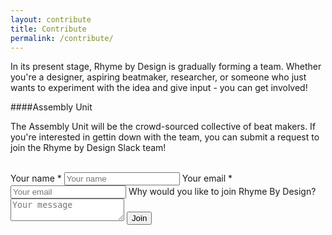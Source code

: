 ```yaml
---
layout: contribute
title: Contribute
permalink: /contribute/
---
```


In its present stage, Rhyme by Design is gradually forming a team. Whether you're a designer, aspiring beatmaker, researcher, or someone who just wants to experiment with the idea and give input - you can get involved!

####Assembly Unit

The Assembly Unit will be the crowd-sourced collective of beat makers. If you're interested in gettin down with the team, you can submit a request to join the Rhyme by Design Slack team!

<div class="contact-form-section">
  <div class="form-images">
    <img src="https://raw.githubusercontent.com/rhymexdesign/rhymexdesign.github.io/master/_includes/images/rhyme_x_design_logo_grey.png" alt="">
    <img src="https://raw.githubusercontent.com/rhymexdesign/rhymexdesign.github.io/master/_images/slack.png" alt="">
  </div>
  <form id="contactform" method="POST">
    <input class="contact-form" type="hidden" name="_next" value="/thanks/" />
    <label class="form-text" for="name">Your name <span class="accent">*</span></label>
    <input 
      class="contact-form" 
      type="text" 
      name="name" 
      placeholder="Your name" 
      required
    >
    <label class="form-text" for="email">Your email <span class="accent">*</span></label>
    <input 
      class="contact-form" 
      type="email" 
      name="_replyto" 
      placeholder="Your email" 
      required
    >
    <input class="contact-form" type="hidden" name="_subject" value="Rhyme X Design Request" />
    <label class="form-text" for="message">Why would you like to join Rhyme By Design?</label>
    <textarea class="contact-form" name="message" placeholder="Your message"></textarea>
    <input class="contact-form" type="text" name="_gotcha" style="display:none" />
    <input class="contact-button" type="submit" value="Join">
  </form>
</div>

<script>
    var contactform =  document.getElementById('contactform');
    contactform.setAttribute('action', '//formspree.io/' + 'rhymexdesign' + '@' + 'gmail' + '.' + 'com');
</script>